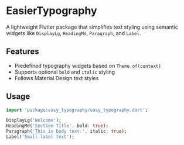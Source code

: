 # EasierTypography

A lightweight Flutter package that simplifies text styling using semantic widgets like `DisplayLg`, `HeadingMd`, `Paragraph`, and `Label`.

## Features

- Predefined typography widgets based on `Theme.of(context)`
- Supports optional `bold` and `italic` styling
- Follows Material Design text styles

## Usage

```dart
import 'package:easy_typography/easy_typography.dart';

DisplayLg('Welcome');
HeadingMd('Section Title', bold: true);
Paragraph('This is body text.', italic: true);
Label('Small label text');
```
